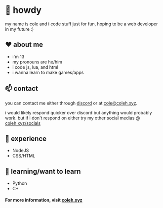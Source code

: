 # 👋 howdy
my name is cole and i code stuff just for fun, hoping to be a web developer in my future :)

## ❤️ about me
- i'm 13
- my pronouns are he/him
- i code js, lua, and html
- i wanna learn to make games/apps

## 📫 contact
you can contact me either through [discord](https://discord.com/users/450228764857597954) or at [cole@coleh.xyz](mailto:cole@coleh.xyz).

i would likely respond quicker over discord but anything would probably work. but if i don't respond on either try my other social medias @ [coleh.xyz/socials](https://coleh.xyz/socials)

## 🧪 experience
- NodeJS
- CSS/HTML

## 🌱 learning/want to learn
- Python
- C+

#### For more information, visit [coleh.xyz](https://coleh.xyz)
